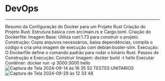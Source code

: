 # DevOps
-------------
Resumo da Configuração do Docker para um Projeto Rust
Criação do Projeto Rust:
Estrutura básica com src/main.rs e Cargo.toml.
Criação do Dockerfile:
Imagem Base: Utiliza rust:1.73 para construir o projeto.
Construção: Copia arquivos necessários, baixa dependências, compila o código e cria uma imagem de execução com debian:buster-slim.
Execução: O Dockerfile define o comando padrão para rodar o binário Rust.
Passos de Construção e Execução:
Construir Imagem: docker build -t hello 
Executar Contêiner: docker run -p 3000:3000 hello
![Captura de Tela 2024-09-14 às 16 35 52](https://github.com/user-attachments/assets/ca516f4a-8543-4c15-a724-383b1cd22522)
TESTES UNITARIOS
![Captura de Tela 2024-09-29 às 12 33 48](https://github.com/user-attachments/assets/65329dda-f393-4346-b6f5-6201b636c7b7)
